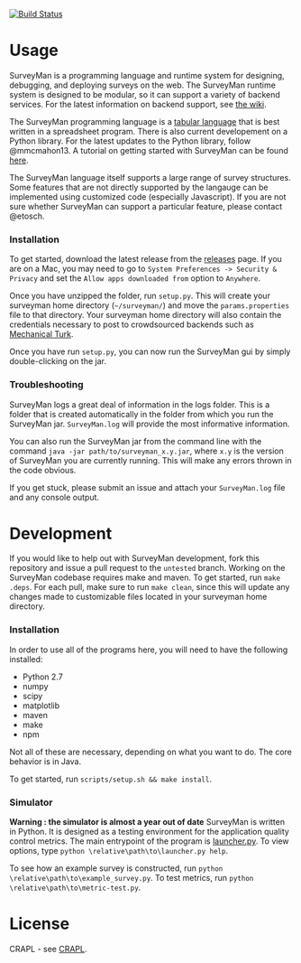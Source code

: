 [![Build Status](https://travis-ci.org/etosch/SurveyMan.png?branch=untested)](https://travis-ci.org/etosch/SurveyMan)
# Usage

SurveyMan is a programming language and runtime system for designing, debugging, and deploying surveys on the web. The SurveyMan runtime system is designed to be modular, so it can support a variety of backend services. For the latest information on backend support, see [the wiki](https://github.com/etosch/SurveyMan/wiki/Deploy). 

The SurveyMan programming language is a [tabular language](https://github.com/etosch/SurveyMan/wiki/Csv-Spec) that is best written in a spreadsheet program. There is also current developement on a Python library. For the latest updates to the Python library, follow @mmcmahon13. A tutorial on getting started with SurveyMan can be found [here](https://github.com/etosch/SurveyMan/wiki/Tutorial).

The SurveyMan language itself supports a large range of survey structures. Some features that are not directly supported by the langauge can be implemented using customized code (especially Javascript). If you are not sure whether SurveyMan can support a particular feature, please contact @etosch.

### Installation

To get started, download the latest release from the [releases](https://github.com/etosch/SurveyMan/releases) page. If you are on a Mac, you may need to go to `System Preferences -> Security & Privacy` and set the `Allow apps downloaded from` option to `Anywhere`. 

Once you have unzipped the folder, run `setup.py`. This will create your surveyman home directory (`~/surveyman/`) and move the `params.properties` file to that directory. Your surveyman home directory will also contain the credentials necessary to post to crowdsourced backends such as [Mechanical Turk](https://github.com/etosch/SurveyMan/wiki/Mturk-Setup). 

Once you have run `setup.py`, you can now run the SurveyMan gui by simply double-clicking on the jar. 

### Troubleshooting

SurveyMan logs a great deal of information in the logs folder. This is a folder that is created automatically in the folder from which you run the SurveyMan jar. `SurveyMan.log` will provide the most informative information. 

You can also run the SurveyMan jar from the command line with the command `java -jar path/to/surveyman_x.y.jar`, where `x.y` is the version of SurveyMan you are currently running. This will make any errors thrown in the code obvious.

If you get stuck, please submit an issue and attach your `SurveyMan.log` file and any console output.


# Development

If you would like to help out with SurveyMan development, fork this repository and issue a pull request to the `untested` branch. 
Working on the SurveyMan codebase requires make and maven. To get started, run `make .deps`. For each pull, make sure to run `make clean`, since this will update any changes made to customizable files located in your surveyman home directory.

### Installation 

In order to use all of the programs here, you will need to have the following installed:

* Python 2.7
* numpy
* scipy
* matplotlib
* maven 
* make
* npm

Not all of these are necessary, depending on what you want to do. The core behavior is in Java.

To get started, run `scripts/setup.sh && make install`.  

### Simulator

**Warning : the simulator is almost a year out of date**
SurveyMan is written in Python. It is designed as a testing
environment for the application quality control metrics. The main
entrypoint of the program is
[launcher.py](https://github.com/etosch/surveyAutomation/blob/master/src/python/survey/launcher.py). To
view options, type `python \relative\path\to\launcher.py help`.

To see how an example survey is constructed, run `python \relative\path\to\example_survey.py`. To test metrics, run `python \relative\path\to\metric-test.py`.

# License 
CRAPL - see [CRAPL](CRAPL).
